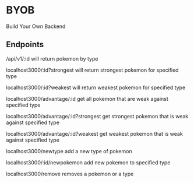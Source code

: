 # BYOB
Build Your Own Backend

## Endpoints
/api/v1/:id
will return pokemon by type

localhost3000/:id?strongest 
will return strongest pokemon for specified type

localhost3000/:id?weakest 
will return weakest pokemon for specified type

localhost3000/advantage/:id
get all pokemon that are weak against specified type

localhost3000/advantage/:id?strongest
get strongest pokemon that is weak against specified type

localhost3000/advantage/:id?weakest
get weakest pokemon that is weak against specified type

localhost3000/newtype
add a new type of pokemon

localhost3000/:id/newpokemon
add new pokemon to specified type


localhost3000/remove
removes a pokemon or a type